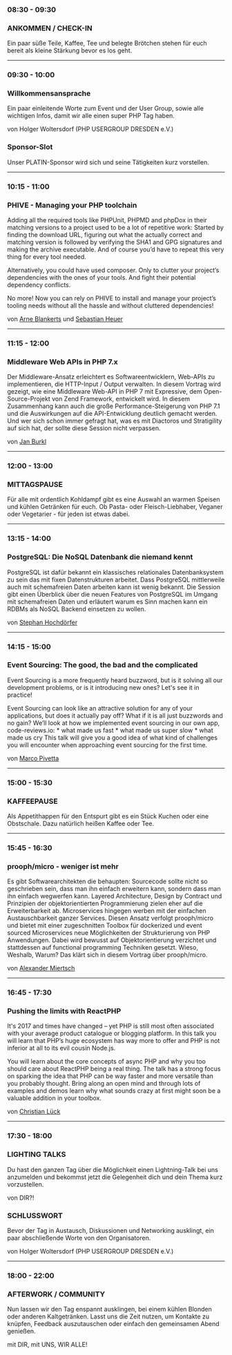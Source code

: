 <div class="schedule">
	<div class="row">
		<div class="col-xs-12 col-sm-4 col-md-3">
			<h3>08:30 - 09:30</h3>	
		</div>
		<div class="col-xs-12 col-sm-8 col-md-9">
			<h3>ANKOMMEN / CHECK-IN</h3>
			<p class="text-muted">
				Ein paar süße Teile, Kaffee, Tee und belegte Brötchen stehen für euch bereit als kleine Stärkung bevor es los geht. 
			</p>
		</div>
	</div>
	<hr class="blockspace">
	<div class="row">
		<div class="col-xs-12 col-sm-4 col-md-3">
			<h3>09:30 - 10:00</h3>	
		</div>
		<div class="col-xs-12 col-sm-8 col-md-9">
			<h3>Willkommensansprache</h3>
			<p>
				Ein paar einleitende Worte zum Event und der User Group, sowie alle wichtigen Infos, damit wir alle einen super PHP Tag haben. 
			</p>
			<p class="text-muted">von Holger Woltersdorf (PHP USERGROUP DRESDEN e.V.)</p>
			<h3>Sponsor-Slot</h3>
			<p>
				Unser PLATIN-Sponsor wird sich und seine Tätigkeiten kurz vorstellen.
			</p>
		</div>
	</div>
	<hr class="blockspace">
	<div class="row">
		<div class="col-xs-12 col-sm-4 col-md-3">
			<h3>10:15 - 11:00</h3>	
		</div>
		<div class="col-xs-12 col-sm-8 col-md-9">
			<h3><a name="phive"></a>PHIVE - Managing your PHP toolchain</h3>
			<p>
				Adding all the required tools like PHPUnit, PHPMD and phpDox in their matching versions to a project used to be a lot of repetitive work: 
				Started by finding the download URL, figuring out what the actually correct and matching version is followed by verifying the SHA1 and GPG 
				signatures and making the archive executable. And of course you’d have to repeat this very thing for every tool needed.
			</p>
			<p>
				Alternatively, you could have used composer. Only to clutter your project’s dependencies with the ones of your tools. 
				And fight their potential dependency conflicts.
			</p>
			<p>
				No more! Now you can rely on PHIVE to install and manage your project’s 
				tooling needs without all the hassle and without cluttered dependencies!
			</p>
			<p class="text-muted">
				von <a href="@baseUrl@/phpdd17/speaker.html#arne-blankerts">Arne Blankerts</a> 
				und <a href="@baseUrl@/phpdd17/speaker.html#sebastian-heuer">Sebastian Heuer</a>
			</p>
		</div>
	</div>
	<hr class="blockspace">
	<div class="row">
		<div class="col-xs-12 col-sm-4 col-md-3">
			<h3>11:15 - 12:00</h3>	
		</div>
		<div class="col-xs-12 col-sm-8 col-md-9">
			<h3><a name="middleware-web-apis-in-php-7"></a>Middleware Web APIs in PHP 7.x</h3>
			<p>
				Der Middleware-Ansatz erleichtert es Softwareentwicklern, Web-APIs zu implementieren, die HTTP-Input / Output verwalten. 
				In diesem Vortrag wird gezeigt, wie eine Middleware Web-API in PHP 7 mit Expressive, dem Open-Source-Projekt von Zend Framework, entwickelt wird. 
				In diesem Zusammenhang kann auch die große Performance-Steigerung von PHP 7.1 und die Auswirkungen auf die API-Entwicklung deutlich gemacht werden. 
				Und wer sich schon immer gefragt hat, was es mit Diactoros und Stratigility auf sich hat, der sollte diese Session nicht verpassen.
			</p>
			<p class="text-muted">von <a href="@baseUrl@/phpdd17/speaker.html#jan-burkl">Jan Burkl</a></p>
		</div>
	</div>
	<hr class="blockspace">
	<div class="row">
		<div class="col-xs-12 col-sm-4 col-md-3">
			<h3>12:00 - 13:00</h3>	
		</div>
		<div class="col-xs-12 col-sm-8 col-md-9">
			<h3>MITTAGSPAUSE</h3>
			<p class="text-muted">
				Für alle mit ordentlich Kohldampf gibt es eine Auswahl an warmen Speisen und kühlen Getränken für euch. 
				Ob Pasta- oder Fleisch-Liebhaber, Veganer oder Vegetarier - für jeden ist etwas dabei.
			</p>
		</div>
	</div>
	<hr class="blockspace">
	<div class="row">
		<div class="col-xs-12 col-sm-4 col-md-3">
			<h3>13:15 - 14:00</h3>	
		</div>
		<div class="col-xs-12 col-sm-8 col-md-9">
			<h3><a name="postgresql"></a>PostgreSQL: Die NoSQL Datenbank die niemand kennt</h3>
			<p>
				PostgreSQL ist dafür bekannt ein klassisches
				relationales Datenbanksystem zu sein das mit fixen Datenstrukturen
				arbeitet. Dass PostgreSQL mittlerweile auch mit schemafreien Daten
				arbeiten kann ist wenig bekannt. Die Session gibt einen Überblick über
				die neuen Features von PostgreSQL im Umgang mit schemafreien Daten und
				erläutert warum es Sinn machen kann ein RDBMs als NoSQL Backend
				einsetzen zu wollen.
			</p>
			<p class="text-muted">von <a href="@baseUrl@/phpdd17/speaker.html#stephan-hochdoerfer">Stephan Hochdörfer</a></p>
		</div>
	</div>
	<hr class="blockspace">
	<div class="row">
		<div class="col-xs-12 col-sm-4 col-md-3">
			<h3>14:15 - 15:00</h3>	
		</div>
		<div class="col-xs-12 col-sm-8 col-md-9">
			<h3><a name="event-sourcing"></a>Event Sourcing: The good, the bad and the complicated</h3>
			<p>
				Event Sourcing is a more frequently heard buzzword, but is it solving all our development problems, or is it introducing new ones? Let's see it in practice!
			</p>
			<p>
                Event Sourcing can look like an attractive solution for any of your applications, but does it actually pay off? What if it is all just buzzwords and no gain? 
                We’ll look at how we implemented event sourcing in our own app, code-reviews.io: * what made us fast * what made us super slow * what made us cry 
                This talk will give you a good idea of what kind of challenges you will encounter when approaching event sourcing for the first time.
			</p>
			<p class="text-muted">von <a href="@baseUrl@/phpdd17/speaker.html#marco-pivetta">Marco Pivetta</a></p>
		</div>
	</div>
	<hr class="blockspace">
	<div class="row">
		<div class="col-xs-12 col-sm-4 col-md-3">
			<h3>15:00 - 15:30</h3>	
		</div>
		<div class="col-xs-12 col-sm-8 col-md-9">
			<h3>KAFFEEPAUSE</h3>
			<p class="text-muted">
				Als Appetithappen für den Entspurt gibt es ein Stück Kuchen oder eine Obstschale. Dazu natürlich heißen Kaffee oder Tee.
			</p>
		</div>
	</div>
	<hr class="blockspace">
	<div class="row">
		<div class="col-xs-12 col-sm-4 col-md-3">
			<h3>15:45 - 16:30</h3>	
		</div>
		<div class="col-xs-12 col-sm-8 col-md-9">
			<h3><a name="prooph-micro"></a>prooph/micro - weniger ist mehr</h3>
			<p>Es gibt Softwarearchitekten die behaupten: Sourcecode sollte nicht so geschrieben sein, dass man ihn einfach erweitern kann, sondern dass man ihn einfach wegwerfen kann.
               Layered Architecture, Design by Contract und Prinzipien der objektorientierten Programmierung zielen eher auf die Erweiterbarkeit ab. Microservices hingegen werben mit der einfachen Austauschbarkeit
               ganzer Services. Diesen Ansatz verfolgt prooph/micro und bietet mit einer zugeschnitten Toolbox für dockerized und event sourced Microservices neue Möglichkeiten der Strukturierung von PHP Anwendungen. Dabei wird bewusst auf Objektorientierung verzichtet und stattdessen auf functional programming Techniken gesetzt. Wieso, Weshalb, Warum? Das klärt sich in diesem Vortrag über prooph/micro.</p>
			<p class="text-muted">von <a href="@baseUrl@/phpdd17/speaker.html#alexander-miertsch">Alexander Miertsch</a></p>
		</div>
	</div>
	<hr class="blockspace">
	<div class="row">
		<div class="col-xs-12 col-sm-4 col-md-3">
			<h3>16:45 - 17:30</h3>	
		</div>
		<div class="col-xs-12 col-sm-8 col-md-9">
			<h3><a name="react-php"></a>Pushing the limits with ReactPHP</h3>
			<p>
				It's 2017 and times have changed – yet PHP is still most often associated with your average product 
				catalogue or blogging platform. In this talk you will learn that PHP’s huge ecosystem has way more to 
				offer and PHP is not inferior at all to its evil cousin Node.js.
            </p>
            <p>
                You will learn about the core concepts of async PHP and why you too should care about ReactPHP being a 
                real thing. The talk has a strong focus on sparking the idea that PHP can be way faster and more 
                versatile than you probably thought. Bring along an open mind and through lots of examples and demos 
                learn why what sounds crazy at first might soon be a valuable addition in your toolbox.
			</p>
			<p class="text-muted">von <a href="@baseUrl@/phpdd17/speaker.html#christian-lueck">Christian Lück</a></p>
		</div>
	</div>
	<hr class="blockspace">
	<div class="row">
		<div class="col-xs-12 col-sm-4 col-md-3">
			<h3>17:30 - 18:00</h3>	
		</div>
		<div class="col-xs-12 col-sm-8 col-md-9">
			<h3>LIGHTING TALKS</h3>
			<p>
				Du hast den ganzen Tag über die Möglichkeit einen Lightning-Talk bei uns anzumelden und bekommst jetzt die Gelegenheit 
				dich und dein Thema kurz vorzustellen.
			</p>
			<p class="text-muted">von DIR?!</p>
			<h3>SCHLUSSWORT</h3>
			<p>
				Bevor der Tag in Austausch, Diskussionen und Networking ausklingt, ein paar abschließende Worte von den Organisatoren. 
			</p>
			<p class="text-muted">von Holger Woltersdorf (PHP USERGROUP DRESDEN e.V.)</p>
		</div>
	</div>
	<hr class="blockspace">
	<div class="row">
		<div class="col-xs-12 col-sm-4 col-md-3">
			<h3>18:00 - 22:00</h3>	
		</div>
		<div class="col-xs-12 col-sm-8 col-md-9">
			<h3>AFTERWORK / COMMUNITY</h3>
			<p>
				Nun lassen wir den Tag enspannt ausklingen, bei einem kühlen Blonden oder anderen Kaltgetränken. 
				Lasst uns die Zeit nutzen, um Kontakte zu knüpfen, Feedback auszutauschen oder einfach den gemeinsamen Abend genießen.
			</p>
			<span class="text-muted">mit DIR, mit UNS, WIR ALLE!</span>
		</div>
	</div>
</div>
